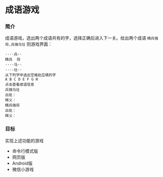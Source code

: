 # 成语游戏
### 简介
成语游戏，选出两个成语共有的字，选择正确后进入下一关。给出两个成语 `精兵强将,兵强马壮` 则游戏界面：
```
····兵··
精兵  将
····马··
····壮··
从下列字中选出空格处应填的字
A B C D E F G H
点击查看成语信息
兵强马壮
出处：
释义：
精兵强将
出处：
释义：
```
### 目标
实现上述功能的游戏
- 命令行模式版
- 网页版
- Android版  
- 微信小游戏


